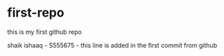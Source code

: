 # first-repo
this is my first github repo

shaik ishaaq - S555675 - this line is added in the first commit from github
